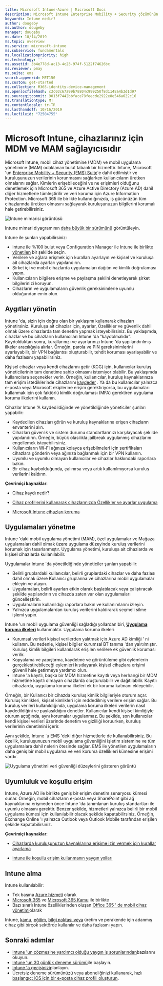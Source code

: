 ```yaml
---
title: Microsoft Intune-Azure | Microsoft Docs
description: Microsoft Intune Enterprise Mobility + Security çözümünün mobil cihaz yönetimi (MDM) ve mobil uygulama yönetimi (MAM) bileşeni ve şirket verilerini korumanıza nasıl yardımcı olduğu hakkında bilgi edinin.
keywords: Intune nedir?
author: dougeby
ms.author: dougeby
manager: dougeby
ms.date: 10/14/2019
ms.topic: overview
ms.service: microsoft-intune
ms.subservice: fundamentals
ms.localizationpriority: high
ms.technology: ''
ms.assetid: 3b4e778d-ac13-4c23-974f-5122f74626bc
ms.reviewer: pmay
ms.suite: ems
search.appverid: MET150
ms.custom: get-started
ms.collection: M365-identity-device-management
ms.openlocfilehash: c3c03c67a99b78804c999250f8d1148a4b3d1d97
ms.sourcegitcommit: 9013f7442bbface78feecde2922e8e546a622c16
ms.translationtype: MT
ms.contentlocale: tr-TR
ms.lasthandoff: 10/16/2019
ms.locfileid: "72504755"
---
```

# <a name="microsoft-intune-is-an-mdm-and-mam-provider-for-your-devices"></a>Microsoft Intune, cihazlarınız için MDM ve MAM sağlayıcısıdır

Microsoft Intune, mobil cihaz yönetimine (MDM) ve mobil uygulama yönetimine (MAM) odaklanan bulut tabanlı bir hizmettir. Intune, Microsoft 'un [Enterprise Mobility + Security (EMS) Suite](https://www.microsoft.com/microsoft-365/enterprise-mobility-security)'e dahil edilmiştir ve kuruluşunuzun verilerinin korunmasını sağlarken kullanıcıların üretken olmalarını sağlar. Kimlerin erişebileceğini ve ne erişimleri olduğunu denetlemek için Microsoft 365 ve Azure Active Directory (Azure AD) dahil diğer hizmetlerle tümleştirilir ve veri koruma için Azure Information Protection. Microsoft 365 ile birlikte kullandığınızda, iş gücünüzün tüm cihazlarında üretken olmasını sağlayarak kuruluşunuzun bilgilerini korumalı hale getirebilirsiniz.

![Intune mimarisi görüntüsü](./media/what-is-intune/intunearch_sm.png)

Intune mimari diyagramının [daha büyük bir sürümünü](./media/what-is-intune/intunearchitecture.svg) görüntüleyin.

Intune ile şunları yapabilirsiniz:

- Intune ile %100 bulut veya Configuration Manager ile Intune ile [birlikte yönetilen](https://docs.microsoft.com/sccm/comanage/overview) bir şekilde seçin.
- Verilere ve ağlara erişmek için kuralları ayarlayın ve kişisel ve kuruluşa ait cihazlarda ayarları yapılandırın.
- Şirket içi ve mobil cihazlarda uygulamaları dağıtın ve kimlik doğrulaması yapın.
- Kullanıcıların bilgilere erişme ve paylaşma şeklini denetleyerek şirket bilgilerinizi koruyun.
- Cihazların ve uygulamaların güvenlik gereksinimlerle uyumlu olduğundan emin olun.

## <a name="manage-devices"></a>Aygıtları yönetin

Intune 'da, sizin için doğru olan bir yaklaşımı kullanarak cihazları yönetirsiniz. Kuruluşa ait cihazlar için, ayarlar, Özellikler ve güvenlik dahil olmak üzere cihazlarda tam denetim yapmak isteyebilirsiniz. Bu yaklaşımda, cihazlar ve bu cihazların kullanıcıları Intune 'da "kaydolmalıdır". Kaydolduktan sonra, kurallarınızı ve ayarlarınızı Intune 'da yapılandırılmış ilkeler aracılığıyla alırlar. Örneğin, parola ve PIN gereksinimlerini ayarlayabilir, bir VPN bağlantısı oluşturabilir, tehdit koruması ayarlayabilir ve daha fazlasını yapabilirsiniz.

Kişisel cihazlar veya kendi cihazlarını getir (KCG) için, kullanıcılar kuruluş yöneticilerinin tam denetime sahip olmasını istemiyor olabilir. Bu yaklaşımda kullanıcılara seçenekler verin. Örneğin, kullanıcılar, kuruluş kaynaklarınıza tam erişim istediklerinde cihazlarını [kaydeder](../enrollment/device-enrollment.md) . Ya da bu kullanıcılar yalnızca e-posta veya Microsoft ekiplerine erişim gerektiriyorsa, bu uygulamaları kullanmak için çok faktörlü kimlik doğrulaması (MFA) gerektiren uygulama koruma ilkelerini kullanın.

Cihazlar Intune 'A kaydedildiğinde ve yönetildiğinde yöneticiler şunları yapabilir:

- Kaydedilen cihazları görün ve kuruluş kaynaklarına erişen cihazların envanterini alın.
- Cihazları güvenlik ve sistem durumu standartlarınızı karşılayacak şekilde yapılandırın. Örneğin, büyük olasılıkla jailbreak uygulanmış cihazlarını engellemek isteyebilirsiniz.
- Kullanıcıların Wi-Fi ağınıza kolayca erişebilmeleri için sertifikaları cihazlara gönderin veya ağınıza bağlanmak için bir VPN kullanın.
- Uyumlu ve uyumlu olmayan kullanıcılar ve cihazlar hakkındaki raporlara bakın.
- Bir cihaz kaybolduğunda, çalınırsa veya artık kullanılmıyorsa kuruluş verilerini kaldırın.

**Çevrimiçi kaynaklar**:

- [Cihaz kaydı nedir?](../enrollment/device-enrollment.md)

- [Cihaz profillerini kullanarak cihazlarınızda Özellikler ve ayarlar uygulama](../configuration/device-profiles.md)

- [Microsoft Intune cihazları koruma](../protect/device-protect.md)

## <a name="manage-apps"></a>Uygulamaları yönetme

Intune 'daki mobil uygulama yönetimi (MAM), özel uygulamalar ve Mağaza uygulamaları dahil olmak üzere uygulama düzeyinde kuruluş verilerini korumak için tasarlanmıştır. Uygulama yönetimi, kuruluşa ait cihazlarda ve kişisel cihazlarda kullanılabilir.

Uygulamalar Intune 'da yönetildiğinde yöneticiler şunları yapabilir:

- Belirli gruplardaki kullanıcılar, belirli gruplardaki cihazlar ve daha fazlası dahil olmak üzere Kullanıcı gruplarına ve cihazlarına mobil uygulamalar ekleyin ve atayın.
- Uygulamaları, belirli ayarları etkin olarak başlatılacak veya çalıştıracak şekilde yapılandırın ve cihazda zaten var olan uygulamaları güncelleştirin.
- Uygulamaların kullanıldığı raporlara bakın ve kullanımlarını izleyin.
- Yalnızca uygulamalardan kuruluş verilerini kaldırarak seçmeli silme işlemi yapın.

Intune 'un mobil uygulama güvenliği sağladığı yollardan biri, **[Uygulama koruma ilkeleri](../apps/app-protection-policy.md)** kullanmaktır. Uygulama koruma ilkeleri:

- Kurumsal verileri kişisel verilerden yalıtmak için Azure AD kimliği ' ni kullanın. Bu nedenle, kişisel bilgiler kurumsal BT tanıma 'dan yalıtılmıştır. Kuruluş kimlik bilgileri kullanılarak erişilen verilere ek güvenlik koruması verilir.
- Kopyalama ve yapıştırma, kaydetme ve görüntüleme gibi eylemlerin gerçekleştirebileceği eylemleri kısıtlayarak kişisel cihazlara erişimi güvenli hale getirmeye yardımcı olun.
- Intune 'a kayıtlı, başka bir MDM hizmetine kayıtlı veya herhangi bir MDM hizmetine kayıtlı olmayan cihazlarda oluşturulabilir ve dağıtılabilir. Kayıtlı cihazlarda, uygulama koruma ilkeleri ek bir koruma katmanı ekleyebilir.

Örneğin, bir Kullanıcı bir cihazda kuruluş kimlik bilgileriyle oturum açar. Kuruluş kimlikleri, kişisel kimlikleri için reddedilmiş verilere erişim sağlar. Bu kuruluş verileri kullanıldığında, uygulama koruma ilkeleri verilerin nasıl kaydedildiğini ve paylaşıldığını denetler. Kullanıcılar kendi kişisel kimliğiyle oturum açtığında, aynı korumalar uygulanmaz. Bu şekilde, son kullanıcılar kendi kişisel verileri üzerinde denetim ve gizliliği koruurken, kuruluş verilerinin denetimini içerir.

Aynı şekilde, Intune 'u EMS 'deki diğer hizmetlerle de kullanabilirsiniz. Bu özellik, kuruluşunuzun mobil uygulama güvenliğini işletim sistemine ve tüm uygulamalara dahil nelerin ötesinde sağlar. EMS ile yönetilen uygulamaların daha geniş bir mobil uygulama ve veri koruma özellikleri kümesine erişimi vardır.

![Uygulama yönetimi veri güvenliği düzeylerini gösteren görüntü](./media/what-is-intune/managing-mobile-apps.png)

## <a name="compliance-and-conditional-access"></a>Uyumluluk ve koşullu erişim

Intune, Azure AD ile birlikte geniş bir erişim denetim senaryosu kümesi sunar. Örneğin, mobil cihazların e-posta veya SharePoint gibi ağ kaynaklarına erişmeden önce Intune 'da tanımlanan kuruluş standartları ile uyumlu olmasını gerektir. Benzer şekilde, hizmetleri yalnızca belirli bir mobil uygulama kümesi için kullanılabilir olacak şekilde kapatabilirsiniz. Örneğin, Exchange Online 'ı yalnızca Outlook veya Outlook Mobile tarafından erişilen şekilde kapatabilirsiniz.

**Çevrimiçi kaynaklar**:

- [Cihazlarda kuruluşunuzun kaynaklarına erişime izin vermek için kurallar ayarlama](../protect/device-compliance-get-started.md)

- [Intune ile koşullu erişim kullanmanın yaygın yolları](../protect/conditional-access-intune-common-ways-use.md)

## <a name="how-to-get-intune"></a>Intune alma

Intune kullanılabilir:

- Tek başına [Azure hizmeti](https://go.microsoft.com/fwlink/?linkid=2090973) olarak
- [Microsoft 365](https://www.microsoft.com/microsoft-365/enterprise-mobility-security/microsoft-intune) ve [Microsoft 365 Kamu](https://www.microsoft.com/microsoft-365/government) ile birlikte
- Bazı sınırlı Intune özelliklerinden oluşan [Office 365 ' de mobil cihaz yönetimi](https://support.office.com/article/choose-between-mdm-for-office-365-and-microsoft-intune-c93d9ab9-efb2-4349-9b93-30c30562ee22)olarak

Intune, [kamu](https://docs.microsoft.com/enterprise-mobility-security/solutions/ems-govt-service-description), [eğitim](https://www.microsoft.com/en-us/education/intune), [bilgi noktası veya](../configuration/kiosk-settings.md) üretim ve perakende için adanmış cihaz gibi birçok sektörde kullanılır ve daha fazlasını yapın.

## <a name="next-steps"></a>Sonraki adımlar

- [Intune 'un çözmesine yardımcı olduğu yaygın iş sorunlarından](https://docs.microsoft.com/intune/common-scenarios)bazılarını okuyun.
- [Intune 'un 30 günlük deneme sürümü](free-trial-sign-up.md)ile başlayın.
- [Intune 'a geçişinizi](migration-guide.md)planlayın.
- Ücretsiz deneme sürümünüzü veya aboneliğinizi kullanarak, [hızlı başlangıç: iOS için bir e-posta cihaz profili oluşturun](../configuration/quickstart-email-profile.md).
